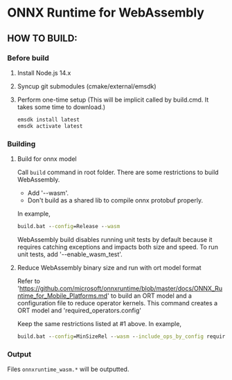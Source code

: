 # ONNX Runtime for WebAssembly

## HOW TO BUILD:

### Before build

1. Install Node.js 14.x
2. Syncup git submodules (cmake/external/emsdk)
3. Perform one-time setup (This will be implicit called by build.cmd. It takes some time to download.)

    ```cmd
    emsdk install latest
    emsdk activate latest
    ```

### Building

1. Build for onnx model

    Call `build` command in root folder. There are some restrictions to build WebAssembly.
    
    - Add '--wasm'.
    - Don't build as a shared lib to compile onnx protobuf properly.

    In example,

    ```cmd
    build.bat --config=Release --wasm
    ```

    WebAssembly build disables running unit tests by default because it requires catching exceptions and impacts both size and speed. To run unit tests, add '--enable_wasm_test'.

2. Reduce WebAssembly binary size and run with ort model format

    Refer to 'https://github.com/microsoft/onnxruntime/blob/master/docs/ONNX_Runtime_for_Mobile_Platforms.md' to build an ORT model and a configuration file to reduce operator kernels. This command creates a ORT model and 'required_operators.config'

    Keep the same restrictions listed at #1 above. In example,

    ```cmd
    build.bat --config=MinSizeRel --wasm --include_ops_by_config required_operators.config --enable_reduced_operator_type_support --minimal_build --disable_exceptions --disable_ml_ops
    ```

### Output

Files `onnxruntime_wasm.*` will be outputted.
